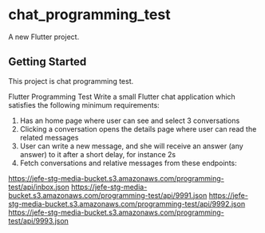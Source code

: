 # chat_programming_test

A new Flutter project.

## Getting Started

This project is chat programming test.

Flutter Programming Test
Write a small Flutter chat application which satisfies the following minimum requirements:
1) Has an home page where user can see and select 3 conversations
2) Clicking a conversation opens the details page where user can read the related messages
3) User can write a new message, and she will receive an answer (any answer) to it after a short delay, for instance 2s
4) Fetch conversations and relative messages from these endpoints:

https://jefe-stg-media-bucket.s3.amazonaws.com/programming-test/api/inbox.json
https://jefe-stg-media-bucket.s3.amazonaws.com/programming-test/api/9991.json
https://jefe-stg-media-bucket.s3.amazonaws.com/programming-test/api/9992.json
https://jefe-stg-media-bucket.s3.amazonaws.com/programming-test/api/9993.json
